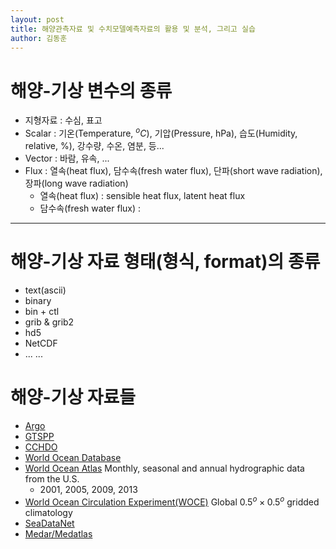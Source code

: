 ```yaml
---
layout: post
title: 해양관측자료 및 수치모델예측자료의 활용 및 분석, 그리고 실습
author: 김동훈
---
```


# 해양-기상 변수의 종류

* 지형자료 : 수심, 표고
* Scalar : 기온(Temperature, $^oC$), 기압(Pressure, hPa), 습도(Humidity, relative, $\%$), 강수량, 수온, 염분, 등...
* Vector : 바람, 유속, ...
* Flux : 열속(heat flux), 담수속(fresh water flux), 단파(short wave radiation), 장파(long wave radiation)
  * 열속(heat flux) : sensible heat flux, latent heat flux
  * 담수속(fresh water flux) : 

---

# 해양-기상 자료 형태(형식, format)의 종류

* text(ascii)
* binary
* bin + ctl
* grib & grib2
* hd5
* NetCDF
* ... ...

# 해양-기상 자료들

* [Argo](http://www.argo.ucsd.edu/)
* [GTSPP](http://www.nodc.noaa.gov/GTSPP/)
* [CCHDO](http://whpo.ucsd.edu/)
* [World Ocean Database](http://www.nodc.noaa.gov/OC5/WOD/pr_wod.html)
* [World Ocean Atlas](http://www.nodc.noaa.gov/OC5/WOA09/pr_woa09.html)
  Monthly, seasonal and annual hydrographic data from the U.S.
  * 2001, 2005, 2009, 2013
* [World Ocean Circulation Experiment(WOCE)](https://www.nodc.noaa.gov/woce/)
  Global $0.5^o \times 0.5^o$ gridded climatology
* [SeaDataNet](http://www.seadatanet.org/Data-Access/Common-Data-Index-CDI)
* [Medar/Medatlas](http://www.ifremer.fr/medar/)